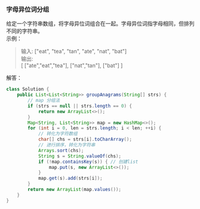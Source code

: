 ### 字母异位词分组  
给定一个字符串数组，将字母异位词组合在一起。字母异位词指字母相同，但排列不同的字符串。  
示例：  
>输入: ["eat", "tea", "tan", "ate", "nat", "bat"]  
>输出:  
>[
>  ["ate","eat","tea"],
>  ["nat","tan"],
>  ["bat"]
>]  

解答：  
```java
class Solution {
    public List<List<String>> groupAnagrams(String[] strs) {
        // map 分组法
        if (strs == null || strs.length == 0) {
            return new ArrayList<>();
        }
        Map<String, List<String>> map = new HashMap<>();
        for (int i = 0, len = strs.length; i < len; ++i) {
            // 转化为字符数组
            char[] chs = strs[i].toCharArray();
            // 进行排序，转化为字符串
            Arrays.sort(chs);
            String s = String.valueOf(chs);
            if (!map.containsKey(s)) { // 创建list
                map.put(s, new ArrayList<>());
            }
            map.get(s).add(strs[i]);
        }
        return new ArrayList(map.values());
    }
}
```